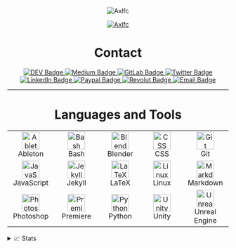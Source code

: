 <p align="center">
  <img src="https://komarev.com/ghpvc/?username=Axlfc&label=Profile%20views&color=0e75b6&style=flat" alt="Axlfc" />
</p>

<p align="center">
  <a href="https://github.com/axlfc">
    <img src="https://readme-typing-svg.demolab.com/?font=Helvetica&size=16&duration=2500&pause=100&multiline=true&width=512&height=110&lines=Axel+Fern%C3%A1ndez+Curros;Videogame+Development+and+Virtual+Reality+Specialist;Administrator+of+Computer+Systems+in+the+Network;3D+Animator,+Games+and+Interactive+Environments;Magician+from+Spain" alt="Axlfc" />
  </a>
</p>

<div align="center">
  <h1>Contact</h1>
  <a href="https://dev.to/axlfc">
    <img src="https://img.shields.io/badge/dev.to-100000?style=for-the-badge&logo=dev.to&logoColor=white" alt="DEV Badge" />
  </a>
  <a href="https://medium.com/@axelfernandezcurros">
    <img src="https://img.shields.io/badge/Medium-100000?style=for-the-badge&logo=medium&logoColor=white" alt="Medium Badge" />
  </a>
  <a href="https://gitlab.com/Axlfc">
    <img src="https://img.shields.io/badge/GitLab-330F63?style=for-the-badge&logo=gitlab&logoColor=white" alt="GitLab Badge" />
  </a>
  <a href="https://twitter.com/axelcurros">
    <img src="https://img.shields.io/badge/Twitter-1DA1F2?style=for-the-badge&logo=twitter&logoColor=white" alt="Twitter Badge" />
  </a>
  <a href="https://www.linkedin.com/in/axelcurros/">
    <img src="https://img.shields.io/badge/LinkedIn-0077B5?style=for-the-badge&logo=linkedin&logoColor=white" alt="LinkedIn Badge" />
  </a>
  <a href="https://paypal.me/axelcurros">
    <img src="https://img.shields.io/badge/Paypal-ffffff?style=for-the-badge&logo=paypal&logoColor=white" alt="Paypal Badge" />
  </a>
  <a href="https://revolut.me/afaces">
    <img src="https://img.shields.io/badge/Revolut-ffffff?style=for-the-badge&logo=paypal&logoColor=white" alt="Revolut Badge" />
  </a>
  <a href="mailto:axlffcc@gmail.com">
    <img src="https://img.shields.io/badge/Email-D14836?style=for-the-badge&logo=gmail&logoColor=white" alt="Email Badge" />
  </a>
</div>

---

<div align="center">
  <h1>Languages and Tools</h1>
<table>
  <tr>
    <td align="center" width="96">
      <a href="https://www.ableton.com" target="_blank"> 
        <img src="https://skillicons.dev/icons?i=ableton" width="40" height="40" alt="Ableton" />
      </a>
      <br>Ableton
    </td>
    <td align="center" width="96">
      <a href="https://www.gnu.org/software/bash" target="_blank"> 
        <img src="https://skillicons.dev/icons?i=bash" width="40" height="40" alt="Bash" />
      </a>
      <br>Bash
    </td>
    <td align="center" width="96">
      <a href="https://www.blender.org" target="_blank"> 
        <img src="https://skillicons.dev/icons?i=blender" width="40" height="40" alt="Blender" />
      </a>
      <br>Blender
    </td>
    <td align="center" width="96">
      <a href="https://en.wikipedia.org/wiki/CSS" target="_blank"> 
        <img src="https://skillicons.dev/icons?i=css" width="40" height="40" alt="CSS" />
      </a>
      <br>CSS
    </td>
    <td align="center" width="96">
      <a href="https://www.github.com" target="_blank"> 
        <img src="https://techstack-generator.vercel.app/github-icon.svg" width="40" height="40" alt="Git" />
      </a>
      <br>Git
    </td>
  </tr>
  <tr>
    <td align="center" width="96">
      <a href="https://www.javascript.com" target="_blank"> 
        <img src="https://skillicons.dev/icons?i=js" width="40" height="40" alt="JavaScript" />
      </a>
      <br>JavaScript
    </td>
    <td align="center" width="96">
      <a href="https://jekyllrb.com" target="_blank"> 
        <img src="https://www.vectorlogo.zone/logos/jekyllrb/jekyllrb-icon.svg" width="40" height="40" alt="Jekyll" />
      </a>
      <br>Jekyll
    </td>
    <td align="center" width="96">
      <a href="https://www.latex-project.org" target="_blank"> 
        <img src="https://skillicons.dev/icons?i=latex" width="40" height="40" alt="LaTeX" />
      </a>
      <br>LaTeX
    </td>
    <td align="center" width="96">
      <a href="https://en.wikipedia.org/wiki/GNU/Linux" target="_blank"> 
        <img src="https://skillicons.dev/icons?i=linux" width="40" height="40" alt="Linux" />
      </a>
      <br>Linux
    </td>
    <td align="center" width="96">
      <a href="https://en.wikipedia.org/wiki/Markdown" target="_blank"> 
        <img src="https://skillicons.dev/icons?i=md" width="40" height="40" alt="Markdown" />
      </a>
      <br>Markdown
    </td>
  </tr>
  <tr>
    <td align="center" width="96">
      <a href="https://www.adobe.com" target="_blank"> 
        <img src="https://skillicons.dev/icons?i=ps" width="40" height="40" alt="Photoshop" />
      </a>
      <br>Photoshop
    </td>
    <td align="center" width="96">
      <a href="https://www.adobe.com" target="_blank"> 
        <img src="https://skillicons.dev/icons?i=pr" width="40" height="40" alt="Premiere" />
      </a>
      <br>Premiere
    </td>
    <td align="center" width="96">
      <a href="https://www.python.org" target="_blank"> 
        <img src="https://techstack-generator.vercel.app/python-icon.svg" width="40" height="40" alt="Python" />
      </a>
      <br>Python
    </td>
    <td align="center" width="96">
      <a href="https://unity.com" target="_blank"> 
        <img src="https://skillicons.dev/icons?i=unity" width="40" height="40" alt="Unity" />
      </a>
      <br>Unity
    </td>
    <td align="center" width="96">
      <a href="https://www.unrealengine.com" target="_blank"> 
        <img src="https://skillicons.dev/icons?i=unreal" width="40" height="40" alt="Unreal Engine" />
      </a>
      <br>Unreal Engine
    </td>
  </tr>
</table>
</div>

<details>
  <summary>📈 Stats</summary>
  <div align="center">
    <img width="830" src="https://github-readme-activity-graph.vercel.app/graph?username=Axlfc&bg_color=21232a&color=a8eeff&line=61dafb&point=f0fcff&area=true&hide_border=false" alt="GitHub Activity Graph" />
    <p>
      <img src="http://github-profile-summary-cards.vercel.app/api/cards/most-commit-language?username=Axlfc&amp;theme=dracula" alt="Top Languages in Commits Card"></img>
      <img src="http://github-profile-summary-cards.vercel.app/api/cards/productive-time?username=Axlfc&amp;theme=dracula&amp;utcOffset=0" alt="Productive Time Card"></img>
    </p>
    <p>
      <img src="http://github-profile-summary-cards.vercel.app/api/cards/repos-per-language?username=Axlfc&amp;theme=dracula" alt="Top Languages Used Card"></img>
      <img src="http://github-profile-summary-cards.vercel.app/api/cards/stats?username=Axlfc&amp;theme=dracula" alt="GitHub Stats Card"></img>
    </p>
    <p>
      <img src="https://github-readme-streak-stats.herokuapp.com/?user=Axlfc&theme=onedark" width="400" height="200" alt="GitHub Streak Stats" />
    </p>
    <p>
      <a href="https://github.com/ryo-ma/github-profile-trophy">
        <img src="https://github-profile-trophy.vercel.app/?username=Axlfc&theme=onedark&column=4" alt="GitHub Trophy" />
      </a>
    </p>
  </div>
</details>
